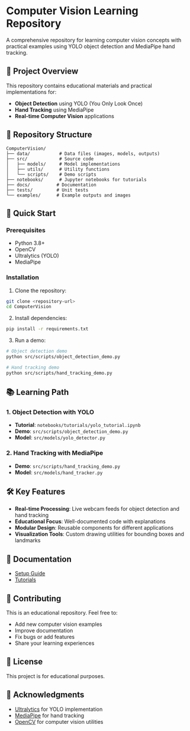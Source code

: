 # Computer Vision Learning Repository

A comprehensive repository for learning computer vision concepts with practical examples using YOLO object detection and MediaPipe hand tracking.

## 🎯 Project Overview

This repository contains educational materials and practical implementations for:
- **Object Detection** using YOLO (You Only Look Once)
- **Hand Tracking** using MediaPipe
- **Real-time Computer Vision** applications

## 📁 Repository Structure

```
ComputerVision/
├── data/           # Data files (images, models, outputs)
├── src/            # Source code
│   ├── models/     # Model implementations
│   ├── utils/      # Utility functions
│   └── scripts/    # Demo scripts
├── notebooks/      # Jupyter notebooks for tutorials
├── docs/          # Documentation
├── tests/         # Unit tests
└── examples/      # Example outputs and images
```

## 🚀 Quick Start

### Prerequisites
- Python 3.8+
- OpenCV
- Ultralytics (YOLO)
- MediaPipe

### Installation

1. Clone the repository:
```bash
git clone <repository-url>
cd ComputerVision
```

2. Install dependencies:
```bash
pip install -r requirements.txt
```

3. Run a demo:
```bash
# Object detection demo
python src/scripts/object_detection_demo.py

# Hand tracking demo
python src/scripts/hand_tracking_demo.py
```

## 📚 Learning Path

### 1. Object Detection with YOLO
- **Tutorial**: `notebooks/tutorials/yolo_tutorial.ipynb`
- **Demo**: `src/scripts/object_detection_demo.py`
- **Model**: `src/models/yolo_detector.py`

### 2. Hand Tracking with MediaPipe
- **Demo**: `src/scripts/hand_tracking_demo.py`
- **Model**: `src/models/hand_tracker.py`

## 🛠️ Key Features

- **Real-time Processing**: Live webcam feeds for object detection and hand tracking
- **Educational Focus**: Well-documented code with explanations
- **Modular Design**: Reusable components for different applications
- **Visualization Tools**: Custom drawing utilities for bounding boxes and landmarks

## 📖 Documentation

- [Setup Guide](docs/setup.md)
- [Tutorials](docs/tutorials.md)

## 🤝 Contributing

This is an educational repository. Feel free to:
- Add new computer vision examples
- Improve documentation
- Fix bugs or add features
- Share your learning experiences

## 📄 License

This project is for educational purposes.

## 🙏 Acknowledgments

- [Ultralytics](https://github.com/ultralytics/ultralytics) for YOLO implementation
- [MediaPipe](https://mediapipe.dev/) for hand tracking
- [OpenCV](https://opencv.org/) for computer vision utilities 